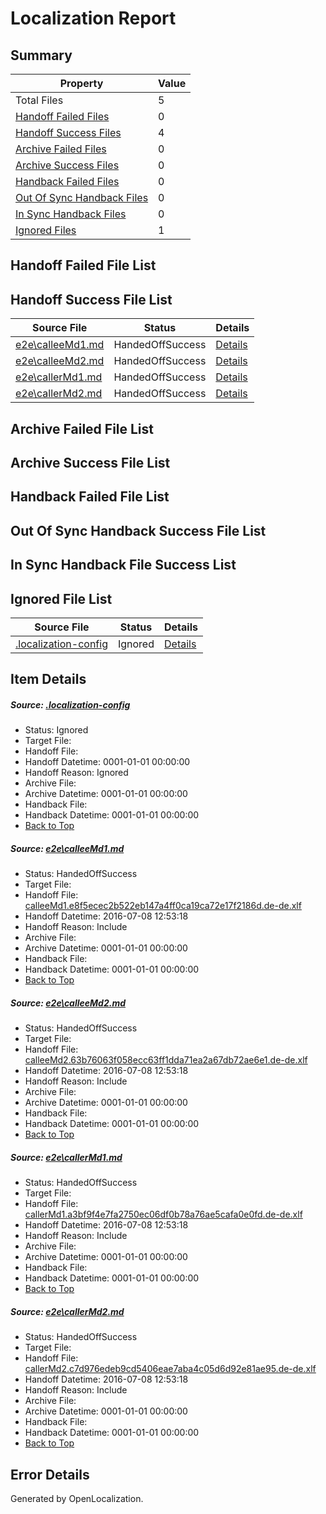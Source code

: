 # <a name='report-top'></a> Localization Report

## Summary
 Property | Value 
 -------- | ----- 
 Total Files | 5
[ Handoff Failed Files ](#handoff-failed-list)| 0
[ Handoff Success Files ](#handoff-success-list)| 4
[ Archive Failed Files ](#archive-failed-list)| 0
[ Archive Success Files ](#archive-success-list)| 0
[ Handback Failed Files ](#handback-failed-list)| 0
[ Out Of Sync Handback Files ](#outofsync-handback-success-list)| 0
[ In Sync Handback Files ](#insync-handback-success-list)| 0
[ Ignored Files ](#ignored-list)| 1

## <a name='handoff-failed-list'></a> Handoff Failed File List

## <a name='handoff-success-list'></a> Handoff Success File List
 Source File | Status | Details 
 ----------- | ------ | ------- 
 [e2e\calleeMd1.md](https://github.com/OpenLocalizationTestOrg/oltest/blob/d2589eeee46d2dc9b742a51d17fa437af8003782/e2e/calleeMd1.md) | HandedOffSuccess | [Details](#9a8cc877f1cdd224e812ae848c046c5016a5d5e11)
 [e2e\calleeMd2.md](https://github.com/OpenLocalizationTestOrg/oltest/blob/d2589eeee46d2dc9b742a51d17fa437af8003782/e2e/calleeMd2.md) | HandedOffSuccess | [Details](#f7f23213fca1a5394861d2c5c40c6c08c6dbf3922)
 [e2e\callerMd1.md](https://github.com/OpenLocalizationTestOrg/oltest/blob/d2589eeee46d2dc9b742a51d17fa437af8003782/e2e/callerMd1.md) | HandedOffSuccess | [Details](#05f8b13f5d94b07a97726860c38556b4b3dd28fa3)
 [e2e\callerMd2.md](https://github.com/OpenLocalizationTestOrg/oltest/blob/d2589eeee46d2dc9b742a51d17fa437af8003782/e2e/callerMd2.md) | HandedOffSuccess | [Details](#a2d8588a485a540ecae5aeaae641a838a5e707174)

## <a name='archive-failed-list'></a> Archive Failed File List

## <a name='archive-success-list'></a> Archive Success File List

## <a name='handback-failed-list'></a> Handback Failed File List

## <a name='outofsync-handback-success-list'></a> Out Of Sync Handback Success File List

## <a name='insync-handback-success-list'></a> In Sync Handback File Success List

## <a name='ignored-list'></a> Ignored File List
 Source File | Status | Details 
 ----------- | ------ | ------- 
 [.localization-config](https://github.com/OpenLocalizationTestOrg/oltest/blob/d2589eeee46d2dc9b742a51d17fa437af8003782/.localization-config) | Ignored | [Details](#3d4f252ac210baf56311d7e97dcc2db10974dbd20)

## Item Details
##### <a name='3d4f252ac210baf56311d7e97dcc2db10974dbd20'></a> Source: [.localization-config](https://github.com/OpenLocalizationTestOrg/oltest/blob/d2589eeee46d2dc9b742a51d17fa437af8003782/.localization-config)
* Status: Ignored
* Target File: 
* Handoff File: 
* Handoff Datetime: 0001-01-01 00:00:00
* Handoff Reason: Ignored
* Archive File: 
* Archive Datetime: 0001-01-01 00:00:00
* Handback File: 
* Handback Datetime: 0001-01-01 00:00:00
* [Back to Top](#report-top)

##### <a name='9a8cc877f1cdd224e812ae848c046c5016a5d5e11'></a> Source: [e2e\calleeMd1.md](https://github.com/OpenLocalizationTestOrg/oltest/blob/d2589eeee46d2dc9b742a51d17fa437af8003782/e2e/calleeMd1.md)
* Status: HandedOffSuccess
* Target File: 
* Handoff File: [calleeMd1.e8f5ecec2b522eb147a4ff0ca19ca72e17f2186d.de-de.xlf](https://github.com/OpenLocalizationTestOrg/olhandoff-e2e/blob/6f4cb7e5c4cb5f43d5fef8392ae5eba0fcae63a7/ol-handoff/OpenLocalizationTestOrg/oltest-dede-fly/ci/ht/calleeMd1.e8f5ecec2b522eb147a4ff0ca19ca72e17f2186d.de-de.xlf)
* Handoff Datetime: 2016-07-08 12:53:18
* Handoff Reason: Include
* Archive File: 
* Archive Datetime: 0001-01-01 00:00:00
* Handback File: 
* Handback Datetime: 0001-01-01 00:00:00
* [Back to Top](#report-top)

##### <a name='f7f23213fca1a5394861d2c5c40c6c08c6dbf3922'></a> Source: [e2e\calleeMd2.md](https://github.com/OpenLocalizationTestOrg/oltest/blob/d2589eeee46d2dc9b742a51d17fa437af8003782/e2e/calleeMd2.md)
* Status: HandedOffSuccess
* Target File: 
* Handoff File: [calleeMd2.63b76063f058ecc63ff1dda71ea2a67db72ae6e1.de-de.xlf](https://github.com/OpenLocalizationTestOrg/olhandoff-e2e/blob/6f4cb7e5c4cb5f43d5fef8392ae5eba0fcae63a7/ol-handoff/OpenLocalizationTestOrg/oltest-dede-fly/ci/ht/calleeMd2.63b76063f058ecc63ff1dda71ea2a67db72ae6e1.de-de.xlf)
* Handoff Datetime: 2016-07-08 12:53:18
* Handoff Reason: Include
* Archive File: 
* Archive Datetime: 0001-01-01 00:00:00
* Handback File: 
* Handback Datetime: 0001-01-01 00:00:00
* [Back to Top](#report-top)

##### <a name='05f8b13f5d94b07a97726860c38556b4b3dd28fa3'></a> Source: [e2e\callerMd1.md](https://github.com/OpenLocalizationTestOrg/oltest/blob/d2589eeee46d2dc9b742a51d17fa437af8003782/e2e/callerMd1.md)
* Status: HandedOffSuccess
* Target File: 
* Handoff File: [callerMd1.a3bf9f4e7fa2750ec06df0b78a76ae5cafa0e0fd.de-de.xlf](https://github.com/OpenLocalizationTestOrg/olhandoff-e2e/blob/6f4cb7e5c4cb5f43d5fef8392ae5eba0fcae63a7/ol-handoff/OpenLocalizationTestOrg/oltest-dede-fly/ci/ht/callerMd1.a3bf9f4e7fa2750ec06df0b78a76ae5cafa0e0fd.de-de.xlf)
* Handoff Datetime: 2016-07-08 12:53:18
* Handoff Reason: Include
* Archive File: 
* Archive Datetime: 0001-01-01 00:00:00
* Handback File: 
* Handback Datetime: 0001-01-01 00:00:00
* [Back to Top](#report-top)

##### <a name='a2d8588a485a540ecae5aeaae641a838a5e707174'></a> Source: [e2e\callerMd2.md](https://github.com/OpenLocalizationTestOrg/oltest/blob/d2589eeee46d2dc9b742a51d17fa437af8003782/e2e/callerMd2.md)
* Status: HandedOffSuccess
* Target File: 
* Handoff File: [callerMd2.c7d976edeb9cd5406eae7aba4c05d6d92e81ae95.de-de.xlf](https://github.com/OpenLocalizationTestOrg/olhandoff-e2e/blob/6f4cb7e5c4cb5f43d5fef8392ae5eba0fcae63a7/ol-handoff/OpenLocalizationTestOrg/oltest-dede-fly/ci/ht/callerMd2.c7d976edeb9cd5406eae7aba4c05d6d92e81ae95.de-de.xlf)
* Handoff Datetime: 2016-07-08 12:53:18
* Handoff Reason: Include
* Archive File: 
* Archive Datetime: 0001-01-01 00:00:00
* Handback File: 
* Handback Datetime: 0001-01-01 00:00:00
* [Back to Top](#report-top)


## Error Details

Generated by OpenLocalization.
